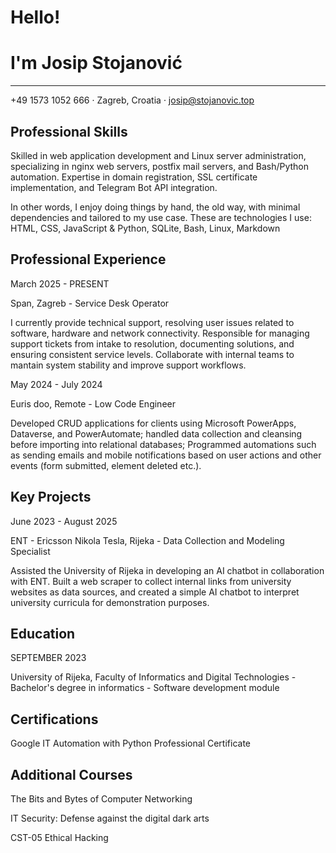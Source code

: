 # Hello! 
# I'm Josip Stojanović
---
+49 1573 1052 666 · Zagreb, Croatia · josip@stojanovic.top

## Professional Skills
Skilled in web application development and Linux server administration, specializing in nginx web servers, postfix mail servers, and Bash/Python automation. Expertise in domain registration, SSL certificate implementation, and Telegram Bot API integration.

In other words, I enjoy doing things by hand, the old way, with minimal dependencies and tailored to my use case. These are technologies I use: HTML, CSS, JavaScript & Python, SQLite, Bash, Linux, Markdown

## Professional Experience
March 2025 - PRESENT

Span, Zagreb - Service Desk Operator

I currently provide technical support, resolving user issues related to software, hardware and network connectivity. Responsible for managing support tickets from intake to resolution, documenting solutions, and ensuring consistent service levels. Collaborate with internal teams to mantain system stability and improve support workflows.

May 2024 - July 2024

Euris doo, Remote - Low Code Engineer

Developed CRUD applications for clients using Microsoft PowerApps, Dataverse, and PowerAutomate; handled data collection and cleansing before importing into relational databases; Programmed automations such as sending emails and mobile notifications based on user actions and other events (form submitted, element deleted etc.).

## Key Projects
June 2023 - August 2025

ENT - Ericsson Nikola Tesla, Rijeka - Data Collection and Modeling Specialist

Assisted the University of Rijeka in developing an AI chatbot in collaboration with ENT. Built a web scraper to collect internal links from university websites as data sources, and created a simple AI chatbot to interpret university curricula for demonstration purposes.

## Education
SEPTEMBER 2023

University of Rijeka, Faculty of Informatics and Digital Technologies - Bachelor's degree in informatics - Software development module

## Certifications
Google IT Automation with Python Professional Certificate

## Additional Courses
The Bits and Bytes of Computer Networking

IT Security: Defense against the digital dark arts

CST-05 Ethical Hacking
